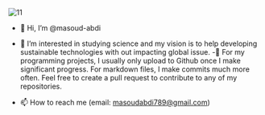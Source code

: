 ![11](https://user-images.githubusercontent.com/94195442/198852254-5217636a-b0e1-4536-a1f0-bf7b3cee1616.jpg)

-   👋 Hi, I’m @masoud-abdi
- 👀 I’m interested in studying science and my vision is to help developing sustainable technologies with out impacting global issue.
-💞️ For my programming projects, I usually only upload to Github once I make significant progress. For markdown files, I make commits much more often. Feel free to create a pull request to contribute to any of my repositories.

- 📫 How to reach me (email: masoudabdi789@gmail.com)
<!---
masoud-abdi/masoud-abdi is a ✨ special ✨ repository because its `README.md` (this file) appears on your GitHub profile.
You can click the Preview link to take a look at your changes.
--->

